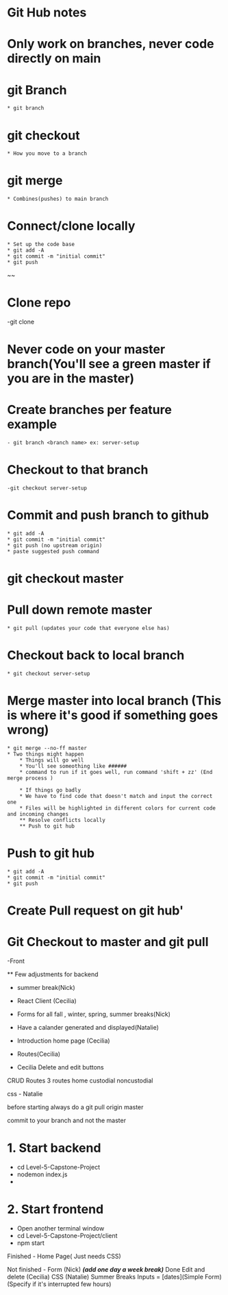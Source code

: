 # Git Hub notes

# Only work on branches, never code directly on main

# git Branch

    * git branch 


# git checkout

    * How you move to a branch

# git merge 

    * Combines(pushes) to main branch

# Connect/clone locally
    * Set up the code base
    * git add -A
    * git commit -m "initial commit"
    * git push
~~
# Clone repo
 -git clone <pasted command on github>

# Never code on your master branch(You'll see a green master if you are in the master)

# Create branches per feature example 
    - git branch <branch name> ex: server-setup
# Checkout to that branch 
    -git checkout server-setup

# Commit and push branch to github
    * git add -A
    * git commit -m "initial commit"
    * git push (no upstream origin)
    * paste suggested push command 

# git checkout master

# Pull down remote master 
    * git pull (updates your code that everyone else has)

# Checkout back to local branch
    * git checkout server-setup

# Merge master into local branch (This is where it's good if something goes wrong)
    * git merge --no-ff master
    * Two things might happen
        * Things will go well 
        * You'll see someothing like ######
        * command to run if it goes well, run command 'shift + zz' (End merge process )

        * If things go badly
        * We have to find code that doesn't match and input the correct one
        * Files will be highlighted in different colors for current code and incoming changes 
        ** Resolve conflicts locally
        ** Push to git hub 

# Push to git hub
    * git add -A
    * git commit -m "initial commit"
    * git push 

# Create Pull request on git hub'

# Git Checkout to master and git pull


-Front 

** Few adjustments for backend
- summer break(Nick)

- React Client (Cecilia)
- Forms for all fall , winter, spring, summer breaks(Nick)
- Have a calander generated and displayed(Natalie)
- Introduction home page (Cecilia) 
- Routes(Cecilia)
- Cecilia Delete and edit buttons

CRUD Routes
3 routes
home 
custodial 
noncustodial 

css - Natalie 

before starting always do a git pull origin master

commit to your branch and not the master

# 1. Start backend 

- cd Level-5-Capstone-Project
- nodemon index.js
-

# 2. Start frontend

- Open another terminal window
- cd Level-5-Capstone-Project/client
- npm start

Finished -
Home Page( Just needs CSS)

Not finished -
Form (Nick) ***(add one day a week break)*** Done
Edit and delete (Cecilia)
CSS (Natalie)
Summer Breaks Inputs  = [dates](Simple Form)(Specify if it's interrupted few hours)





<!-- const handleChangePayoffCalc = (event) => {
        const {name, value, type, checked} = event.target
        setPCInputInput(prevInput => {
            if(type === "checkbox")
                return ({...prevInput, [name]: checked})
            return ({...prevInput, [name]: value})
        }) 
    } -->

    


